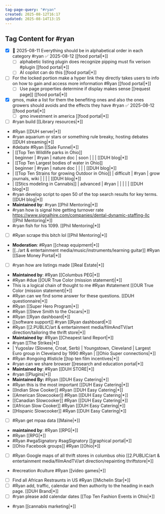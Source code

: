 ```yaml
---
tag-page-query: "#ryan"
created: 2025-08-12T16:17
updated: 2025-08-14T13:15
---
```

## Tag Content for #ryan
- [x] 📅 2025-08-11 Everything should be in alphabetical order in each category #ryan ✅ 2025-08-12 [[food portal|*]]
	- [ ] alphabetic listing plugin does recognize pipping must fix verison #plugin [[food portal|*]]
	- [ ] AI copilot can do this [[food portal|*]]
- [ ] For the locked portion make a hyper link they directly takes users to info on how to gain and access more information #Ryan [[food portal|*]]
	- [ ] Use page properties determine if display makes sense [[request page]] [[food portal|*]]
- [x] gmos, make a list for them the benefiting ones and also the ones growers should avoids and the effects they have #ryan ✅ 2025-08-12 [[food portal|*]]
	- [ ] gmo investment in america [[food portal|*]]
- [ ] #ryan build [[Library resources|*]]
- #Ryan [[DUH server|*]]
- #ryan aquarium or stars or something rule breaky, hosting debates [[DUH streaming|*]]
- #debate #Ryan [[Sale Funnel|*]]
- | [[Top Ten Wildlife parks in Ohio]]<br>                      | beginner  | #ryan    | nature doc          | soon |       |     | [[DUH blog|*]]
- | [[Top Ten Largest bodies of water in Ohio]]<br>             | beginner  | #ryan    | nature doc          |      |       |     | [[DUH blog|*]]
- | [[Top Ten Strains for growing Outdoor in Ohio]]             | difficult | #ryan    | grow journals, wiki |      |       |     | [[DUH blog|*]]
- | [[Stics modeling in Cannabis]]                              | advanced  | #ryan    |                     |      |       |     | [[DUH blog|*]]
- #ryan develop script to open 50 of the top search results for key terms. [[DUH blog|*]]
- **Maintained by**: #ryan [[Phil Mentoring|*]]
- #ryan how is signal hire getting turnover rate https://www.signalhire.com/companies/dental-dynamic-staffing-llc [[Phil Mentoring|*]]
-  #ryan fish for his 1099. [[Phil Mentoring|*]]
- [ ] #Ryan scrape this bitch lol [[Phil Mentoring|*]]
- **Moderation**: #Ryan [[cheap equipment|*]]
- [[../art & entertainment media/music/instruments/learning guitar]] #Ryan [[Save Money Portal|*]]
- [ ] #ryan how are listings made [[Real Estate|*]]
- **Maintained by**: #Ryan [[Columbus PEG|*]]
- #Ryan #due [[OUR True Color (mission statement)|*]]
- This is a logical chain of thought to me #Ryan #statement [[OUR True Color (mission statement)|*]]
- #Ryan  can we find some answer for these questions. [[DUH questionnaire|*]]
- #Ryan [[Super Hero Program|*]]
- #Ryan [[Steve Smith to the Oscars|*]]
- #Ryan [[Ryan dashboard|*]]
- [[software support]] #ryan [[Ryan dashboard|*]]
- #Ryan [[2.PUBLIC/art & entertainment media/filmAndTV/art direction/tailoring the thrift store|*]]
- **Maintained by**: #Ryan [[Cheapest land Report|*]]
- #ryan [[The Strikes|*]]
- | Yugoslav (Slovene, Croat, Serb)                  | Youngstown, Cleveland | Largest Euro group in Cleveland by 1990[](https://case.edu/ech/articles/p/poles) #Ryan | [[Ohio Super connections|*]]
- #Ryan  #ongoing #listicle [[top ten film incentives|*]]
- #ryan can we share browser [[research and education portal|*]]
- **Maintained by**: #Ryan [[DUH STORE|*]]
- #ryan [[Plugins|*]]
- **Maintained By:** #Ryan [[DUH Easy Catering|*]]
- #Ryan  this is the most important [[DUH Easy Catering|*]]
- [[Indian Slow Cooker]] #Ryan [[DUH Easy Catering|*]]
- [[American Slowcooker]] #Ryan [[DUH Easy Catering|*]]
- [[Canadian Slowcooker]] #Ryan [[DUH Easy Catering|*]]
- [[African Slow Cooker]] #Ryan [[DUH Easy Catering|*]]
- [[Hispanic Slowcooker]] #Ryan [[DUH Easy Catering|*]]
- [ ] #Ryan get mpaa data [[Maine|*]]
- **maintained by**: #Ryan [[RPG|*]]
- #Ryan [[RPG|*]]
- #Ryan #wgaSignatory #sagSignatory [[graphical portal|*]]
- [[Ohio Facebook groups]] #Ryan [[Ohio|*]]
- [ ] #Ryan Google maps of all thrift stores in columbus ohio [[2.PUBLIC/art & entertainment media/filmAndTV/art direction/repainting thriftstore|*]]
- #recreation #culture #Ryan [[video games|*]]
- [ ] Find all African Restraunts in US #Ryan [[Michelin Star|*]]
- [ ] #Ryan add, traffic, calendar and then authority to the heading in each page. [[DUH Brand|*]]
- [ ] #ryan please add calendar dates [[Top Ten Fashion Events in Ohio|*]]
- #ryan [[cannabis marketing|*]]